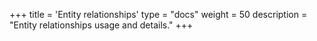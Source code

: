 +++
title = 'Entity relationships'
type = "docs"
weight = 50
description = "Entity relationships usage and details."
+++
